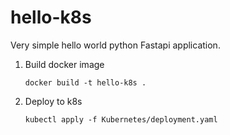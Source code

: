 # hello-k8s
Very simple hello world python Fastapi application.

1. Build docker image
    <pre><code>docker build -t hello-k8s . </pre></code>
2. Deploy to k8s
    <pre><code>kubectl apply -f Kubernetes/deployment.yaml </pre></code>
